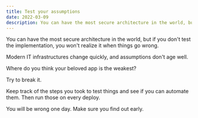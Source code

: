 ```yaml
---
title: Test your assumptions
date: 2022-03-09
description: You can have the most secure architecture in the world, but if you don't test the implementation, you won't realize it when things go wrong.
---
```


You can have the most secure architecture in the world, but if you don't test the implementation, you won't realize it when things go wrong.

Modern IT infrastructures change quickly, and assumptions don't age well.

Where do you think your beloved app is the weakest? 

Try to break it.

Keep track of the steps you took to test things and see if you can automate them. Then run those on every deploy.

You will be wrong one day. Make sure you find out early.
